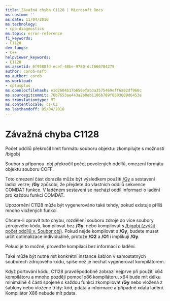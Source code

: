 ```yaml
---
title: Závažná chyba C1128 | Microsoft Docs
ms.custom: ''
ms.date: 11/04/2016
ms.technology:
- cpp-diagnostics
ms.topic: error-reference
f1_keywords:
- C1128
dev_langs:
- C++
helpviewer_keywords:
- C1128
ms.assetid: 6f9580fd-ecef-48be-9780-dcf666704279
author: corob-msft
ms.author: corob
ms.workload:
- cplusplus
ms.openlocfilehash: e1d2604b17b656efab3a3575469eff6a02df960c
ms.sourcegitcommit: 76b7653ae443a2b8eb1186b789f8503609d6453e
ms.translationtype: MT
ms.contentlocale: cs-CZ
ms.lasthandoff: 05/04/2018
---
```

# <a name="fatal-error-c1128"></a>Závažná chyba C1128
Počet oddílů překročil limit formátu souboru objektu: zkompilujte s možností /bigobj  
  
 Soubor s příponou .obj překročil počet povolených oddílů, omezení formátu objektu souboru COFF.  
  
 Toto omezení část dorazila může být výsledkem použití [/Gy](../../build/reference/gy-enable-function-level-linking.md) a sestavení ladicí verze; **/Gy** způsobí, že přejdete do vlastních oddílů sekvence COMDAT funkce. V laděném sestavení se nachází oddíl informací o ladění pro každou funkci COMDAT.  
  
 Upozornění C1128 může být vygenerováno také tehdy, pokud existuje příliš mnoho vložených funkcí.  
  
 Chcete-li opravit tuto chybu, rozdělení souboru zdroje do více soubory zdrojového kódu, kompilovat bez **/Gy**, nebo kompilovat s  [ /bigobj (zvýšit počet oddílů v. Soubor obj)](../../build/reference/bigobj-increase-number-of-sections-in-dot-obj-file.md).  Pokud nejde kompilovat s **/Gy**, budete muset určit optimalizace individuálně, protože **/O2** a **/O1** i implikují **/Gy**.  
  
 Pokud je to možné, proveďte kompilaci bez informací o ladění.  
  
 Také může být nutné mít konkrétní instance šablon v samostatných souborech zdrojového kódu, spíše než je nechat vygenerovat kompilátorem.  
  
 Když portování kódu, C1128 pravděpodobně zobrazí nejprve při použití x64 kompilátoru a mnoho později pomocí x86 kompilátoru. x64 bude mít délku minimálně 4 částí spojené s každou funkci zkompilovat **/Gy** nebo vložená z šablony nebo vložené třídy: kód, pdata a informace a případně xdata ladění.  Kompilátor X86 nebude mít pdata.